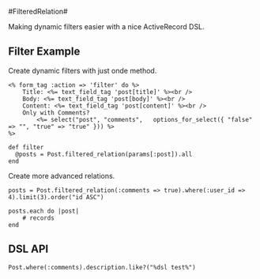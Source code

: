 #FilteredRelation#

Making dynamic filters easier with a nice ActiveRecord DSL. 

## Filter Example ##

Create dynamic filters with just onde method.
	
	<% form_tag :action => 'filter' do %>
	  	Title: <%= text_field_tag 'post[title]' %><br />
	  	Body: <%= text_field_tag 'post[body]' %><br />
	  	Content: <%= text_field_tag 'post[content]' %><br />
	  	Only with Comments? 
	        <%= select("post", "comments",   options_for_select({ "false" => "", "true" => "true" })) %>
	%>

	def filter
	  @posts = Post.filtered_relation(params[:post]).all
	end

Create more advanced relations.
	
	posts = Post.filtered_relation(:comments => true).where(:user_id => 4).limit(3).order("id ASC")    

	posts.each do |post|  
		# records
	end  

## DSL API ##

 	Post.where(:comments).description.like?("%dsl test%")